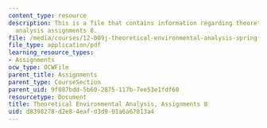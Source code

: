```yaml
---
content_type: resource
description: This is a file that contains information regarding theoretical environmental
  analysis assignments 8.
file: /media/courses/12-009j-theoretical-environmental-analysis-spring-2015/d8398278d2e84eafd3d901a6a67013a4_MIT12_009JS15_pset8.pdf
file_type: application/pdf
learning_resource_types:
- Assignments
ocw_type: OCWFile
parent_title: Assignments
parent_type: CourseSection
parent_uid: 9f087bdd-5b60-2875-117b-7ee53e1fdf60
resourcetype: Document
title: Theoretical Environmental Analysis, Assignments 8
uid: d8398278-d2e8-4eaf-d3d9-01a6a67013a4
---
```

